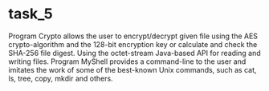 # task_5
Program Crypto allows the user to encrypt/decrypt given file using the AES crypto-algorithm and the 128-bit encryption key or calculate and check the SHA-256 file digest. Using the octet-stream Java-based API for reading and writing files.
Program MyShell provides a command-line to the user and imitates the work of some of the best-known Unix commands, such as cat, ls, tree, copy, mkdir and others.

